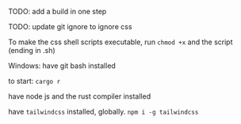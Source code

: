 TODO: add a build in one step

TODO: update git ignore to ignore css

To make the css shell scripts executable, run `chmod +x` and the script (ending in .sh)

Windows: have git bash installed

to start: `cargo r`

have node js and the rust compiler installed

have `tailwindcss` installed, globally. `npm i -g tailwindcss`
